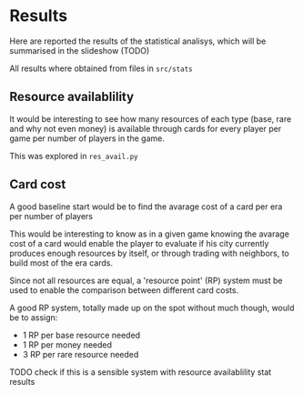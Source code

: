 # Results

Here are reported the results of the statistical analisys, which will be summarised in the slideshow (TODO)

All results where obtained from files in `src/stats`

## Resource availablility

It would be interesting to see how many resources of each type (base, rare and why not even money) is available through cards for every player per game per number of players in the game.

This was explored in `res_avail.py`

## Card cost

A good baseline start would be to find the avarage cost of a card per era per number of players

This would be interesting to know as in a given game knowing the avarage cost of a card would enable the player to evaluate if his city currently produces enough resources by itself, or through trading with neighbors, to build most of the era cards.

Since not all resources are equal, a 'resource point' (RP) system must be used to enable the comparison between different card costs.

A good RP system, totally made up on the spot without much though, would be to assign:

- 1 RP per base resource needed
- 1 RP per money needed
- 3 RP per rare resource needed

TODO check if this is a sensible system with resource availablility stat results
